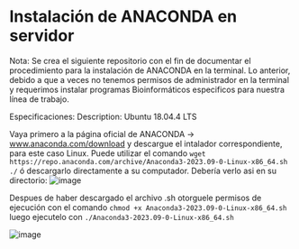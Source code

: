 # Instalación de ANACONDA en servidor
Nota: Se crea el siguiente repositorio con el fin de documentar el procedimiento para la instalación de ANACONDA en la terminal. Lo anterior, debido a que a veces no tenemos permisos de administrador en la terminal y requerimos instalar programas Bioinformáticos especificos para nuestra línea de trabajo.

Especificaciones:
Description:	Ubuntu 18.04.4 LTS

Vaya primero a la página oficial de ANACONDA -> www.anaconda.com/download y descargue el intalador correspondiente, para este caso Linux.
Puede utilizar el comando `wget https://repo.anaconda.com/archive/Anaconda3-2023.09-0-Linux-x86_64.sh ./` ó descargarlo directamente a su computador.
Debería verlo asi en su directorio:
![image](https://github.com/jlargog/Instalaci-n-de-CONDA-en-Terminal/assets/138719333/e49f920c-178a-49f5-a8d3-3764f4283297)

Despues de haber descargado el archivo .sh otorguele permisos de ejecución con el comando `chmod +x Anaconda3-2023.09-0-Linux-x86_64.sh`
luego ejecutelo con `./Anaconda3-2023.09-0-Linux-x86_64.sh`

![image](https://github.com/jlargog/Instalaci-n-de-CONDA-en-Terminal/assets/138719333/c1646a80-9416-4ca0-a9a9-505e933fb8eb)










